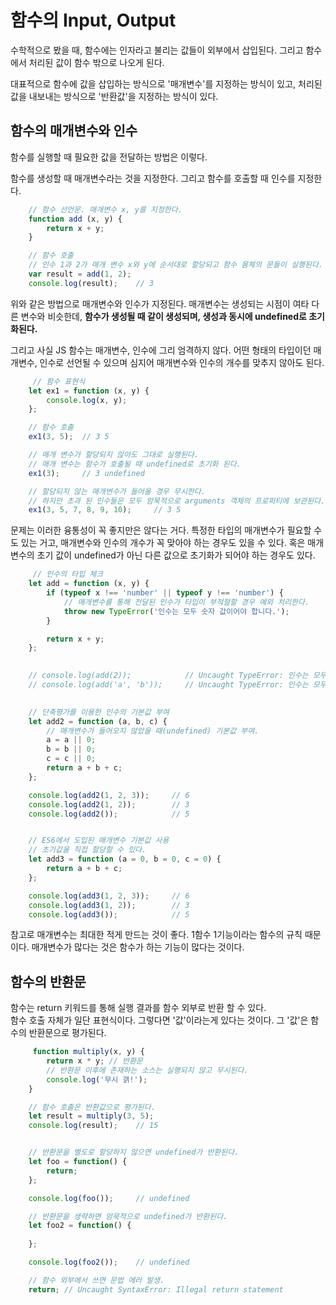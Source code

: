 # 함수의 Input, Output

수학적으로 봤을 때, 함수에는 인자라고 불리는 값들이 외부에서 삽입된다.
그리고 함수에서 처리된 값이 함수 밖으로 나오게 된다.   

대표적으로 함수에 값을 삽입하는 방식으로 '매개변수'를 지정하는 방식이 있고,
처리된 값을 내보내는 방식으로 '반환값'을 지정하는 방식이 있다.

## 함수의 매개변수와 인수

함수를 실행할 때 필요한 값을 전달하는 방법은 이렇다.   

함수를 생성할 때 매개변수라는 것을 지정한다. 그리고 함수를 호출할 때 인수를 지정한다.
   
```javascript
    // 함수 선언문. 매개변수 x, y를 지정한다.
    function add (x, y) {
        return x + y;
    }

    // 함수 호출
    // 인수 1과 2가 매개 변수 x와 y에 순서대로 할당되고 함수 몸체의 문들이 실행된다.
    var result = add(1, 2);
    console.log(result);    // 3
```
   
위와 같은 방법으로 매개변수와 인수가 지정된다. 매개변수는 생성되는 시점이 여타 다른 변수와 비슷한데,
**함수가 생성될 때 같이 생성되며, 생성과 동시에 undefined로 초기화된다.**
   
그리고 사실 JS 함수는 매개변수, 인수에 그리 엄격하지 않다. 
어떤 형태의 타입이던 매개변수, 인수로 선언될 수 있으며 심지어 매개변수와 인수의 개수를 맞추지 않아도 된다.
   
```javascript
     // 함수 표현식
    let ex1 = function (x, y) {
        console.log(x, y);
    };

    // 함수 호출
    ex1(3, 5);  // 3 5

    // 매개 변수가 할당되지 않아도 그대로 실행된다.
    // 매개 변수는 함수가 호출될 때 undefined로 초기화 된다.
    ex1(3);     // 3 undefined 

    // 할당되지 않는 매개변수가 들어올 경우 무시한다.
    // 하지만 초과 된 인수들은 모두 암묵적으로 arguments 객체의 프로퍼티에 보관된다.
    ex1(3, 5, 7, 8, 9, 10);     // 3 5
```
   
문제는 이러한 융통성이 꼭 좋지만은 않다는 거다. 특정한 타입의 매개변수가 필요할 수도 있는 거고,
매개변수와 인수의 개수가 꼭 맞아야 하는 경우도 있을 수 있다. 혹은 매개변수의 초기 값이 undefined가 아닌 다른 값으로 초기화가 되어야 하는 경우도 있다.
   
```javascript
     // 인수의 타입 체크
    let add = function (x, y) {
        if (typeof x !== 'number' || typeof y !== 'number') {
            // 매개변수를 통해 전달된 인수가 타입이 부적절할 경우 예외 처리한다.
            throw new TypeError('인수는 모두 숫자 값이어야 합니다.');
        }

        return x + y;
    };

    
    // console.log(add(2));            // Uncaught TypeError: 인수는 모두 숫자 값이어야 합니다.
    // console.log(add('a', 'b'));     // Uncaught TypeError: 인수는 모두 숫자 값이어야 합니다.

    
    // 단축평가를 이용한 인수의 기본값 부여
    let add2 = function (a, b, c) {
        // 매개변수가 들어오지 않았을 때(undefined) 기본값 부여.
        a = a || 0;
        b = b || 0;
        c = c || 0;
        return a + b + c;
    };

    console.log(add2(1, 2, 3));     // 6
    console.log(add2(1, 2));        // 3
    console.log(add2());            // 5


    // ES6에서 도입된 매개변수 기본값 사용
    // 초기값을 직접 할당할 수 있다.
    let add3 = function (a = 0, b = 0, c = 0) {
        return a + b + c;
    };

    console.log(add3(1, 2, 3));     // 6
    console.log(add3(1, 2));        // 3
    console.log(add3());            // 5
```
   
참고로 매개변수는 최대한 적게 만드는 것이 좋다. 1함수 1기능이라는 함수의 규칙 때문이다.
매개변수가 많다는 것은 함수가 하는 기능이 많다는 것이다.
   

## 함수의 반환문

함수는 return 키워드를 통해 실행 결과를 함수 외부로 반환 할 수 있다.   
함수 호출 자체가 일단 표현식이다. 그렇다면 '값'이라는게 있다는 것이다. 그 '값'은 함수의 반환문으로 평가된다.
   
```javascript
     function multiply(x, y) {
        return x * y; // 반환문
        // 반환문 이후에 존재하는 소스는 실행되지 않고 무시된다.
        console.log('무시 갥!');
    }

    // 함수 호출은 반환값으로 평가된다.
    let result = multiply(3, 5);
    console.log(result);    // 15


    // 반환문을 별도로 할당하지 않으면 undefined가 반환된다.
    let foo = function() {
        return;
    };

    console.log(foo());     // undefined

    // 반환문을 생략하면 암묵적으로 undefined가 반환된다.
    let foo2 = function() {
        
    };

    console.log(foo2());    // undefined

    // 함수 외부에서 쓰면 문법 에러 발생.
    return; // Uncaught SyntaxError: Illegal return statement

```